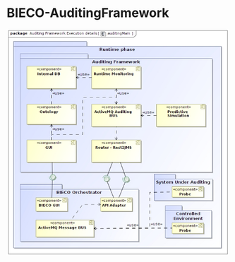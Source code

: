 # BIECO-AuditingFramework
![alt text](https://github.com/acalabro/BIECO-AuditingFramework/blob/main/auditingMain.jpg?raw=true)
